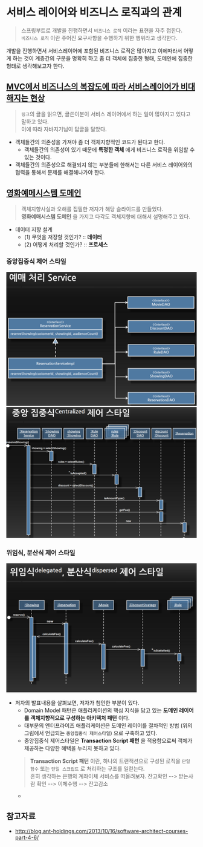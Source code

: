 # 서비스 레이어와 비즈니스 로직과의 관계
> 스프링부트로 개발을 진행하면서 `비즈니스 로직` 이라는 표현을 자주 접한다.   
> `비즈니스 로직` 이란 주어진 요구사항을 수행하기 위한 행위라고 생각한다.  

개발을 진행하면서 서비스레이어에 포함된 비즈니스 로직은 많아지고 이에따라서 어떻게 하는 것이 계층간의 구분을 명확히 하고 좀 더 객체에 집중한 형태, 도메인에 집중한 형태로 생각해보고자 한다.

## [MVC에서 비즈니스의 복잡도에 따라 서비스레이어가 비대해지는 현상](https://www.slipp.net/questions/386)
> `링크`의 글을 읽으면, 글쓴이분이 서비스 레이어에서 하는 일이 많아지고 있다고 말하고 있다.    
> 이에 따라 자바지기님이 답글을 달았다.
* 객체들간의 의존성을 가져야 좀 더 객체지향적인 코드가 된다고 한다.
  * 객체들간의 의존성이 있기 때문에 __특정한 객체__ 에게 비즈니스 로직을 위임할 수 있는 것이다.
* 객체들간의 의존성으로 해결되지 않는 부분들에 한해서는 다른 서비스 레이어와의 협력을 통해서 문제를 해결해나가야 한다.

## [영화예메시스템 도메인](http://pds18.egloos.com/pds/201011/10/18/Rich_Domain_Model.pdf)
> 객체지향사실과 오해를 집필한 저자가 해당 슬라이드를 만들었다.   
> __영화예매시스템 도메인__ 을 가지고 다각도 객체지향에 대해서 설명해주고 있다.
* 데이터 지향 설계
  * (1) 무엇을 저장할 것인가? :: __데이터__
  * (2) 어떻게 처리할 것인가? :: __프로세스__

### 중앙집중식 제어 스타일
<img src="https://github.com/pasudo123/SoftwareZeroToALL/blob/master/Image/%EA%B0%9D%EC%B2%B4%EC%A7%80%ED%96%A51.PNG" width="600px" /><img src="https://github.com/pasudo123/SoftwareZeroToALL/blob/master/Image/%EA%B0%9D%EC%B2%B4%EC%A7%80%ED%96%A52.PNG" width="600px" />

### 위임식, 분산식 제어 스타일
<img src="https://github.com/pasudo123/SoftwareZeroToALL/blob/master/Image/%EA%B0%9D%EC%B2%B4%EC%A7%80%ED%96%A53.PNG" width="600px" />

* 저자의 발표내용을 살펴보면, 저자가 첨언한 부분이 있다.
  * Domain Model 패턴은 애플리케이션의 핵심 지식을 담고 있는 __도메인 레이어를 객체지향적으로 구성하는 아키텍처 패턴__ 이다.
  * 대부분의 엔터프라이즈 애플리케이션은 도메인 레이어를 절차적인 방법 (위의 그림에서 언급되는 `중앙집중식 제어스타일`) 으로 구축하고 있다.
  * 중앙집중식 제어스타일은 __Transaction Script 패턴__ 을 적용함으로써 객체가 제공하는 다양한 혜택을 누리지 못하고 있다.
  > __Transaction Script 패턴__ 이란, 하나의 트랜잭션으로 구성된 로직을 `단일 함수` 또는 `단일 스크립트` 로 처리하는 구조를 일컫는다.  
  > 흔히 생각하는 은행의 계좌이체 서비스를 떠올려보자. 잔고확인 --> 받는사람 확인 --> 이체수행 --> 잔고감소
  * 
  
## 참고자료
* http://blog.ant-holdings.com/2013/10/16/software-architect-courses-part-4-6/
